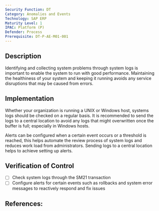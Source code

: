 ```yaml
---
Security Function: DT
Category: Anomalies and Events
Technology: SAP ERP
Maturity Level: 1
IPAC: Platform (P)
Defender: Process
Prerequisite: DT-P-AE-M01-001
---
```


## Description

Identifying and collecting system problems through system logs is important to enable the system to run with good performance. Maintaining the healthiness of your system and keeping it running avoids any service disruptions that may be caused from errors.


## Implementation

Whether your organization is running a UNIX or Windows host, systems logs should be checked on a regular basis. It is recommended to send the logs to a central location to avoid any logs that might overwritten once the buffer is full; especially in Windows hosts.

Alerts can be configured when a certain event occurs or a threshold is reached, this helps automate the review process of system logs and reduces work load from administrators. Sending logs to a central location helps to achieve setting up alerts.


## Verification of Control

- [ ] Check system logs through the SM21 transaction
- [ ] Configure alerts for certain events such as rollbacks and system error messages to reactively respond and fix issues

## References:
